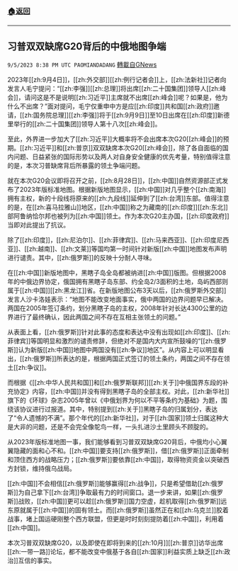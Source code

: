 ###  [:house:返回](README.md)
---


## 习普双双缺席G20背后的中俄地图争端
`9/5/2023 8:38 PM UTC PAOMIANDADANG` [轉載自GNews](https://gnews.org/articles/1649227)

2023年[[zh:9月4日]]，[[zh:外交部]][[zh:例行记者会]]上，[[zh:法新社]]记者向发言人毛宁提问：“[[zh:李强]][[zh:总理]]将出席[[zh:二十国集团]]领导人[[zh:峰会]]，请问这是不是说明[[zh:习近平]]主席就不出席[[zh:峰会]]呢？如果是，他为什么不出席？”面对提问，毛宁仅重申中方是应[[zh:印度]]共和国[[zh:政府]]邀请，[[zh:国务院总理]][[zh:李强]]将于[[zh:9月9日]]至10日出席在[[zh:印度]]新德里举行的[[zh:二十国集团]]领导人第十八次[[zh:峰会]]。

至此，外界进一步加大了[[zh:习近平]]大概率将不会出席本次G20[[zh:峰会]]的预期。[[zh:习近平]]和[[zh:普京]]双双缺席本次G20[[zh:峰会]]，除了各自面临的国内问题、日益紧张的国际形势以及两人对自身安全健康的优先考量，特别值得注意的是，本次习普缺席背后所暴露的领土争端问题。

就在本次G20会议即将召开之前，[[zh:8月28日]]，[[zh:中国]]自然资源部正式发布了2023年版标准地图。根据新版地图显示，[[zh:中国]]对几乎整个[[zh:南海]]拥有主权，新的十段线将原来的[[zh:九段线]]延伸到了[[zh:台湾]]东部。值得注意的是，在[[zh:喜马拉雅山]]地区，[[zh:中国]]称之为藏南的[[zh:印度]][[zh:东北]]部阿鲁纳恰尔邦也被列为[[zh:中国]]领土。作为本次G20主办国，[[zh:印度政府]]当即对此提出了抗议。

除了[[zh:印度]]，[[zh:尼泊尔]]、[[zh:菲律宾]]、[[zh:马来西亚]]、[[zh:印度尼西亚]]、[[zh:越南]]、[[zh:文莱]]等国均第一时间针对新版[[zh:中国]]地图发布声明进行谴责。其中，[[zh:俄罗斯]]的反映十分耐人寻味。

在[[zh:中国]]新版地图中，黑瞎子岛全岛都被纳进[[zh:中国]]版图。但根据2008年的中俄边界协定，俄国拥有黑瞎子岛东部、约全岛2/3面积的土地，岛屿西部则属于[[zh:中国]][[zh:黑龙江]]省。在新版地图公布3天以后，[[zh:俄罗斯外交部]]发言人沙卡洛娃表示：“地图不能改变地面事实，俄中两国的边界问题早已解决。两国在2005年签订条约，划分黑瞎子岛的主权，2008年针对长达4300公里的边界进行了最终确认，因此两国之间不存在互相主张领土的问题。”

从表面上看，[[zh:俄罗斯]]针对此事的态度和表达中没有出现如[[zh:印度]]、[[zh:菲律宾]]等国明显和激烈的谴责修辞，但绝对不是国内大内宣所鼓噪的“[[zh:俄罗斯]]认为新版[[zh:中国]]地图中两国没有[[zh:争议]]地区”。从内容上可以明显看出，[[zh:俄罗斯]]所表达的是，根据两国正式签订的领土条约，两国之间不存在领土[[zh:争议]]。

而根据《[[zh:中华人民共和国]]和[[zh:俄罗斯联邦]][[zh:关于]]中俄国界东段的补充协定》内容，[[zh:中国]]并没有得到黑瞎子岛的全部主权。对此，[[zh:新华社]]旗下的《环球》杂志2005年曾以《中俄划界为何以不平等条约为基础》为题，围绕该协议进行过报道。其中，特别提到[[zh:关于]]黑瞎子岛的归属划分，表达了“令人遗憾的不满”。那个年代的[[zh:新华社]]，对于[[zh:国家]]领土归属这种大是大非的问题，还是不会完全像鸵鸟一样，一头扎进沙土里顾头不顾腚的。

从2023年版标准地图一事，我们能够看到习普双双缺席G20背后，中俄均小心翼翼隐藏的面和心不和。[[zh:中国]]要支持[[zh:俄罗斯]]，借[[zh:俄罗斯]]正面牵制和顶住西方的战略压力；[[zh:俄罗斯]]要依靠[[zh:中国]]，取得物资资金以突破西方封锁，维持俄乌战局。

[[zh:中国]]不会相信[[zh:俄罗斯]]能够赢得[[zh:战争]]，只是希望借助[[zh:俄罗斯]]为自己拿下[[zh:台湾]]争取最有力的时间窗口。退一步来讲，如果[[zh:俄罗斯]]战败，[[zh:中国]]更可以趁[[zh:俄罗斯]]国力空虚，趁机取得[[zh:俄罗斯]]远东原就属于[[zh:中国]]的固有领土。而[[zh:俄罗斯]]虽然正在和[[zh:乌克兰]]胶着战事，堵上国运硬刚整个西方联盟，但更是时时刻刻提防着[[zh:中国]]，利用着[[zh:中国]]。

本次习普双双缺席G20，以及即使在即将到来的[[zh:10月]][[zh:普京]]访华出席[[zh:一带一路]]论坛，都不能改变中俄基于各自[[zh:国家]]利益实质上缺乏[[zh:政治]]互信的事实。
